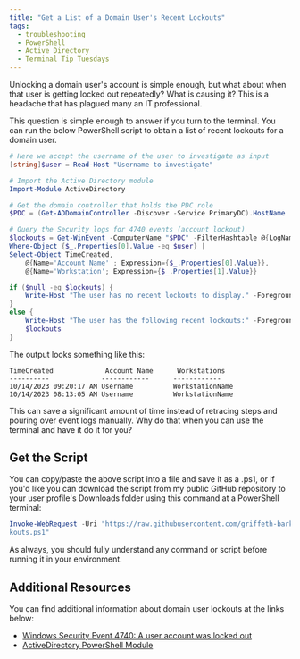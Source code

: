 ```yaml
---
title: "Get a List of a Domain User's Recent Lockouts"
tags:
  - troubleshooting
  - PowerShell
  - Active Directory
  - Terminal Tip Tuesdays
---
```


Unlocking a domain user's account is simple enough, but what about when that user is getting locked out repeatedly? What is causing it? This is a headache that has plagued many an IT professional.

This question is simple enough to answer if you turn to the terminal. You can run the below PowerShell script to obtain a list of recent lockouts for a domain user. 

```PowerShell
# Here we accept the username of the user to investigate as input
[string]$user = Read-Host "Username to investigate"

# Import the Active Directory module
Import-Module ActiveDirectory

# Get the domain controller that holds the PDC role
$PDC = (Get-ADDomainController -Discover -Service PrimaryDC).HostName

# Query the Security logs for 4740 events (account lockout)
$lockouts = Get-WinEvent -ComputerName "$PDC" -FilterHashtable @{LogName='Security'; Id=4740} |
Where-Object {$_.Properties[0].Value -eq $user} |
Select-Object TimeCreated,
    @{Name='Account Name' ; Expression={$_.Properties[0].Value}},
    @{Name='Workstation'; Expression={$_.Properties[1].Value}}

if ($null -eq $lockouts) {
    Write-Host "The user has no recent lockouts to display." -ForegroundColor Green
}
else {
    Write-Host "The user has the following recent lockouts:" -ForegroundColor Red
    $lockouts
}
```

The output looks something like this:
```output
TimeCreated             Account Name      Workstations
----------             ------------      ------------
10/14/2023 09:20:17 AM Username          WorkstationName
10/14/2023 08:13:05 AM Username          WorkstationName
```

This can save a significant amount of time instead of retracing steps and pouring over event logs manually. Why do that when you can use the terminal and have it do it for you?

## Get the Script
You can copy/paste the above script into a file and save it as a .ps1, or if you'd like you can download the script from my public GitHub repository to your user profile's Downloads folder using this command at a PowerShell terminal:

```PowerShell
Invoke-WebRequest -Uri "https://raw.githubusercontent.com/griffeth-barker/public/main/get_domain_user_lockouts.ps1" -OutFile "$($env:USERPROFILE)\Downloads\get_domain_user_loc
kouts.ps1"
```

As always, you should fully understand any command or script before running it in your environment. 

## Additional Resources
You can find additional information about domain user lockouts at the links below:
- [Windows Security Event 4740: A user account was locked out](https://learn.microsoft.com/en-us/windows/security/threat-protection/auditing/event-4740)
- [ActiveDirectory PowerShell Module](https://learn.microsoft.com/en-us/powershell/module/activedirectory/?view=windowsserver2022-ps)
